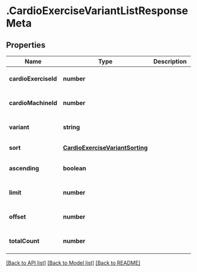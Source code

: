 # .CardioExerciseVariantListResponseMeta

## Properties

Name | Type | Description | Notes
------------ | ------------- | ------------- | -------------
**cardioExerciseId** | **number** |  | [optional] [default to undefined]
**cardioMachineId** | **number** |  | [optional] [default to undefined]
**variant** | **string** |  | [optional] [default to undefined]
**sort** | [**CardioExerciseVariantSorting**](CardioExerciseVariantSorting.md) |  | [default to undefined]
**ascending** | **boolean** |  | [optional] [default to undefined]
**limit** | **number** |  | [optional] [default to undefined]
**offset** | **number** |  | [optional] [default to undefined]
**totalCount** | **number** |  | [optional] [default to undefined]


[[Back to API list]](../README.md#documentation-for-api-endpoints) [[Back to Model list]](../README.md#documentation-for-models) [[Back to README]](../README.md)
